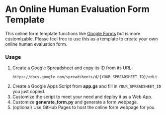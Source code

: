 # An Online Human Evaluation Form Template

This online form template functions like [Google Forms](https://www.google.com/forms/about/) but is more customizable.
Please feel free to use this as a template to create your own online human evaluation form.

### Usage

1. Create a Google Spreadsheet and copy its ID from its URL:
    ```
    https://docs.google.com/spreadsheets/d/{YOUR_SPREADSHEET_ID}/edit
    ```
2. Create a Google Apps Script from **app.gs** and fill in `YOUR_SPREADSHEET_ID` you just copied.
3. Customize the script to meet your need and deploy it as a Web App.
4. Customize **generate_form.py** and generate a form webpage.
5. (optional) Use GitHub Pages to host the online form webpage for you.
